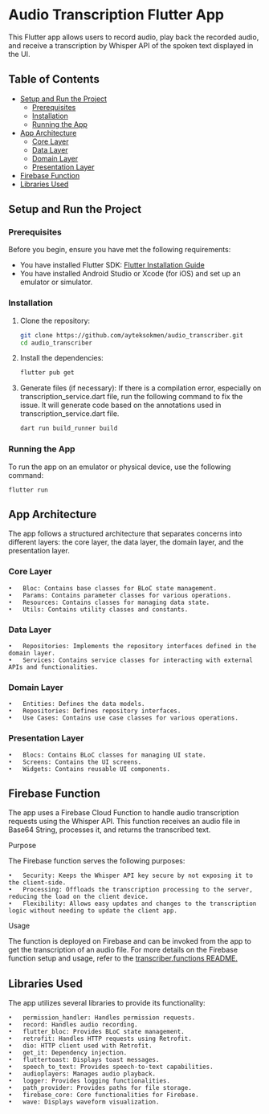 # Audio Transcription Flutter App

This Flutter app allows users to record audio, play back the recorded audio, and receive a transcription by Whisper API
of the spoken text displayed in the UI.

## Table of Contents

- [Setup and Run the Project](#setup-and-run-the-project)
    - [Prerequisites](#prerequisites)
    - [Installation](#installation)
    - [Running the App](#running-the-app)
- [App Architecture](#app-architecture)
    - [Core Layer](#core-layer)
    - [Data Layer](#data-layer)
    - [Domain Layer](#domain-layer)
    - [Presentation Layer](#presentation-layer)
- [Firebase Function](#firebase-function)
- [Libraries Used](#libraries-used)

## Setup and Run the Project

### Prerequisites

Before you begin, ensure you have met the following requirements:

- You have installed Flutter SDK: [Flutter Installation Guide](https://flutter.dev/docs/get-started/install)
- You have installed Android Studio or Xcode (for iOS) and set up an emulator or simulator.

### Installation

1. Clone the repository:
   ```sh
   git clone https://github.com/ayteksokmen/audio_transcriber.git
   cd audio_transcriber

2. Install the dependencies:
   ```sh
   flutter pub get

3. Generate files (if necessary):
   If there is a compilation error, especially on transcription_service.dart file, run the following command to fix
   the issue. It will generate code based on the annotations used in transcription_service.dart file.
    ```sh
   dart run build_runner build 

### Running the App

To run the app on an emulator or physical device, use the following command:

`flutter run`

## App Architecture

The app follows a structured architecture that separates concerns into different layers: the core layer, the data layer,
the domain layer, and the presentation layer.

### Core Layer

	•	Bloc: Contains base classes for BLoC state management.
	•	Params: Contains parameter classes for various operations.
	•	Resources: Contains classes for managing data state.
	•	Utils: Contains utility classes and constants.

### Data Layer

	•	Repositories: Implements the repository interfaces defined in the domain layer.
	•	Services: Contains service classes for interacting with external APIs and functionalities.

### Domain Layer

	•	Entities: Defines the data models.
	•	Repositories: Defines repository interfaces.
	•	Use Cases: Contains use case classes for various operations.

### Presentation Layer

	•	Blocs: Contains BLoC classes for managing UI state.
	•	Screens: Contains the UI screens.
	•	Widgets: Contains reusable UI components.

## Firebase Function

The app uses a Firebase Cloud Function to handle audio transcription requests using the Whisper API. This function receives an audio file in Base64 String, processes it, and returns the transcribed text.

Purpose

The Firebase function serves the following purposes:

	•	Security: Keeps the Whisper API key secure by not exposing it to the client-side.
	•	Processing: Offloads the transcription processing to the server, reducing the load on the client device.
	•	Flexibility: Allows easy updates and changes to the transcription logic without needing to update the client app.

Usage

The function is deployed on Firebase and can be invoked from the app to get the transcription of an audio file. For more details on the Firebase function setup and usage, refer to the [transcriber.functions README.](https://github.com/ayteksokmen/transcriber.functions/blob/main/README.md)

## Libraries Used

The app utilizes several libraries to provide its functionality:

	•	permission_handler: Handles permission requests.
	•	record: Handles audio recording.
	•	flutter_bloc: Provides BLoC state management.
	•	retrofit: Handles HTTP requests using Retrofit.
	•	dio: HTTP client used with Retrofit.
	•	get_it: Dependency injection.
	•	fluttertoast: Displays toast messages.
	•	speech_to_text: Provides speech-to-text capabilities.
	•	audioplayers: Manages audio playback.
	•	logger: Provides logging functionalities.
	•	path_provider: Provides paths for file storage.
	•	firebase_core: Core functionalities for Firebase.
	•	wave: Displays waveform visualization.
